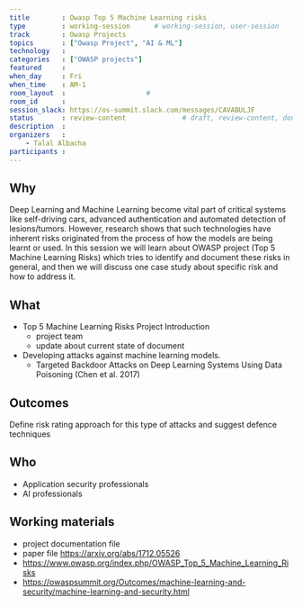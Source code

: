 ```yaml
---
title        : Owasp Top 5 Machine Learning risks
type         : working-session      # working-session, user-session
track        : Owasp Projects
topics       : ["Owasp Project", "AI & ML"]
technology   :
categories   : ["OWASP projects"]
featured     :
when_day     : Fri
when_time    : AM-1
room_layout  :                    #
room_id      :
session_slack: https://os-summit.slack.com/messages/CAVABULJF
status       : review-content              # draft, review-content, done
description  :
organizers   :
    - Talal Albacha
participants :
---
```


## Why

Deep Learning and Machine Learning become vital part of critical systems like self-driving cars, advanced authentication and automated detection of lesions/tumors. However, research shows that such technologies have inherent risks originated from the process of how the models are being learnt or used. In this session we will learn about OWASP project (Top 5 Machine Learning Risks) which tries to identify and document these risks in general, and then we will discuss one case study about specific risk and how to address it.

## What

- Top 5 Machine Learning Risks Project Introduction
    - project team
    - update about current state of document
- Developing attacks against machine learning models.
    - Targeted Backdoor Attacks on Deep Learning Systems Using Data Poisoning (Chen et al. 2017)



## Outcomes

Define risk rating approach for this type of attacks and suggest defence techniques

## Who

- Application security professionals
- AI professionals


## Working materials

-  project documentation file
-  paper file https://arxiv.org/abs/1712.05526
- https://www.owasp.org/index.php/OWASP_Top_5_Machine_Learning_Risks
- https://owaspsummit.org/Outcomes/machine-learning-and-security/machine-learning-and-security.html


